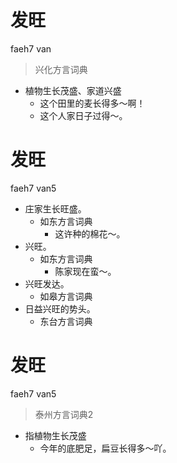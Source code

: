 # 发旺
faeh7 van
> 兴化方言词典
- 植物生长茂盛、家道兴盛
  - 这个田里的麦长得多～啊！
  - 这个人家日子过得～。

# 发旺
faeh7 van5
+ 庄家生长旺盛。
  * 如东方言词典
    - 这许种的棉花～。
+ 兴旺。
  * 如东方言词典
    - 陈家现在蛮～。
+ 兴旺发达。
  * 如皋方言词典
+ 日益兴旺的势头。
  * 东台方言词典

# 发旺
faeh7 van5
> 泰州方言词典2
- 指植物生长茂盛
  - 今年的底肥足，扁豆长得多～吖。
